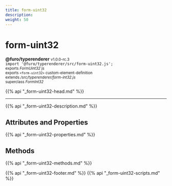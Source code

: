 ```yaml
---
title: form-uint32
description: 
weight: 50
---
```


# form-uint32
**@furo/typerenderer** <small>v1.0.0-rc.3</small>
<br>`import '@furo/typerenderer/src/form-uint32.js';`<small>
<br>exports *FormUint32* js
<br>exports `<form-uint32>` custom-element-definition
<br>extends */src/typerenderer/form-int32.js*
<br>superclass *FormInt32*</small>

{{% api "_form-uint32-head.md" %}}

****



{{% api "_form-uint32-description.md" %}}


## Attributes and Properties
{{% api "_form-uint32-properties.md" %}}



## Methods
{{% api "_form-uint32-methods.md" %}}





{{% api "_form-uint32-footer.md" %}}
{{% api "_form-uint32-scripts.md" %}}
